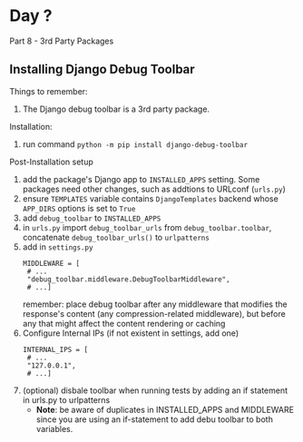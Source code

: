 # Day ?

Part 8 - 3rd Party Packages

## Installing Django Debug Toolbar

Things to remember:
1. The Django debug toolbar is a 3rd party package.

Installation:
1. run command `python -m pip install django-debug-toolbar`

Post-Installation setup
1. add the package's Django app to `INSTALLED_APPS` setting. Some packages need other changes, such as addtions to URLconf (`urls.py`)
2. ensure `TEMPLATES` variable contains `DjangoTemplates` backend whose `APP_DIRS` options is set to `True`
3. add `debug_toolbar` to `INSTALLED_APPS`
4. in `urls.py` import `debug_toolbar_urls` from `debug_toolbar.toolbar`, concatenate `debug_toolbar_urls()` to `urlpatterns`
5. add in `settings.py`
   ```
   MIDDLEWARE = [
    # ...
    "debug_toolbar.middleware.DebugToolbarMiddleware",
    # ...]
   ```
   remember: place debug toolbar after any middleware that modifies the response's content (any compression-related middleware), but before any that might affect the content rendering or caching
6. Configure Internal IPs (if not existent in settings, add one)
   ```
   INTERNAL_IPS = [
    # ...
    "127.0.0.1",
    # ...]
    ```
7. (optional) disbale toolbar when running tests by adding an if statement in urls.py to urlpatterns
   - __Note__: be aware of duplicates in INSTALLED_APPS and MIDDLEWARE since you are using an if-statement to add debu toolbar to both variables.
